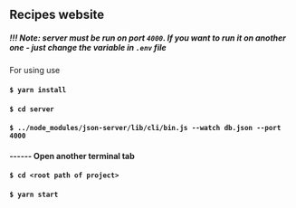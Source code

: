 ## Recipes website

##### !!! Note: server must be run on port `4000`. If you want to run it on another one - just change the variable in `.env` file 

For using use 
#### `$ yarn install`
#### `$ cd server`
#### `$ ../node_modules/json-server/lib/cli/bin.js --watch db.json --port 4000`

#### ------  Open another terminal tab
#### `$ cd <root path of project>`
#### `$ yarn start`
